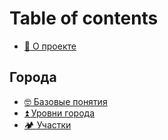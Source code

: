 # Table of contents

* [👋 О проекте](README.md)

## Города <a href="#towns" id="towns"></a>

* [🤓 Базовые понятия](towns/basics.md)
* [⏫ Уровни города](towns/levels.md)
* [🏕 Участки](towns/plot.md)
